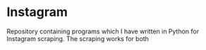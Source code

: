 # Instagram
Repository containing programs which I have written in Python for Instagram scraping. The scraping works for both 
